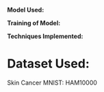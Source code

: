 **Model Used:**



**Training of Model:**



**Techniques Implemented:**



# Dataset Used:
Skin Cancer MNIST: HAM10000



